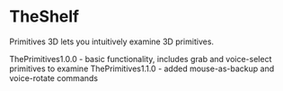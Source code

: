 TheShelf
========


Primitives 3D lets you intuitively examine 3D primitives. 

ThePrimitives1.0.0 - basic functionality, includes grab and voice-select primitives to examine
ThePrimitives1.1.0 - added mouse-as-backup and voice-rotate commands
